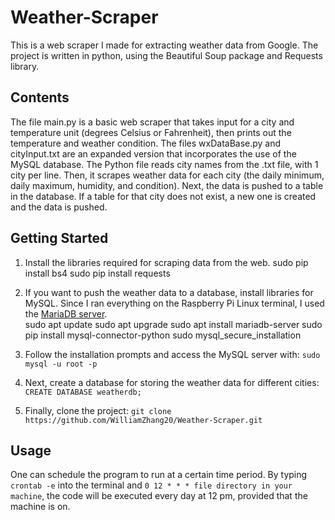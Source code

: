 # Weather-Scraper

This is a web scraper I made for extracting weather data from Google.
The project is written in python, using the Beautiful Soup package and Requests library.

## Contents

The file main.py is a basic web scraper that takes input for a city and temperature unit (degrees Celsius or Fahrenheit), then prints out the temperature and weather condition.
The files wxDataBase.py and cityInput.txt are an expanded version that incorporates the use of the MySQL database. The Python file reads city names from the .txt file, with 1 city per line. Then, it scrapes weather data for each city (the daily minimum, daily maximum, humidity, and condition). Next, the data is pushed to a table in the database. If a table for that city does not exist, a new one is created and the data is pushed.  

## Getting Started

1) Install the libraries required for scraping data from the web.
    sudo pip install bs4
    sudo pip install requests

2) If you want to push the weather data to a database, install libraries for MySQL. Since I ran everything on the Raspberry Pi Linux terminal, I used the [MariaDB server](https://en.wikipedia.org/wiki/MariaDB).  
    sudo apt update
    sudo apt upgrade
    sudo apt install mariadb-server
    sudo pip install mysql-connector-python
    sudo mysql_secure_installation

3) Follow the installation prompts and access the MySQL server with:
    `sudo mysql -u root -p`

4) Next, create a database for storing the weather data for different cities:
    `CREATE DATABASE weatherdb;`

5) Finally, clone the project:
    `git clone https://github.com/WilliamZhang20/Weather-Scraper.git`

## Usage    

One can schedule the program to run at a certain time period. 
By typing `crontab -e` into the terminal and `0 12 * * * file directory in your machine`, the code will be executed every day at 12 pm, provided that the machine is on. 
